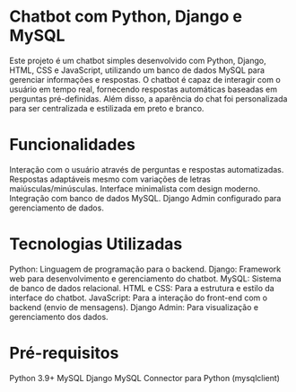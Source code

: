 # Chatbot com Python, Django e MySQL
Este projeto é um chatbot simples desenvolvido com Python, Django, HTML, CSS e JavaScript, utilizando um banco de dados MySQL para gerenciar informações e respostas. O chatbot é capaz de interagir com o usuário em tempo real, fornecendo respostas automáticas baseadas em perguntas pré-definidas. Além disso, a aparência do chat foi personalizada para ser centralizada e estilizada em preto e branco.

# Funcionalidades
Interação com o usuário através de perguntas e respostas automatizadas.
Respostas adaptáveis mesmo com variações de letras maiúsculas/minúsculas.
Interface minimalista com design moderno.
Integração com banco de dados MySQL.
Django Admin configurado para gerenciamento de dados.

# Tecnologias Utilizadas
Python: Linguagem de programação para o backend.
Django: Framework web para desenvolvimento e gerenciamento do chatbot.
MySQL: Sistema de banco de dados relacional.
HTML e CSS: Para a estrutura e estilo da interface do chatbot.
JavaScript: Para a interação do front-end com o backend (envio de mensagens).
Django Admin: Para visualização e gerenciamento dos dados.

# Pré-requisitos
Python 3.9+
MySQL
Django
MySQL Connector para Python (mysqlclient)
